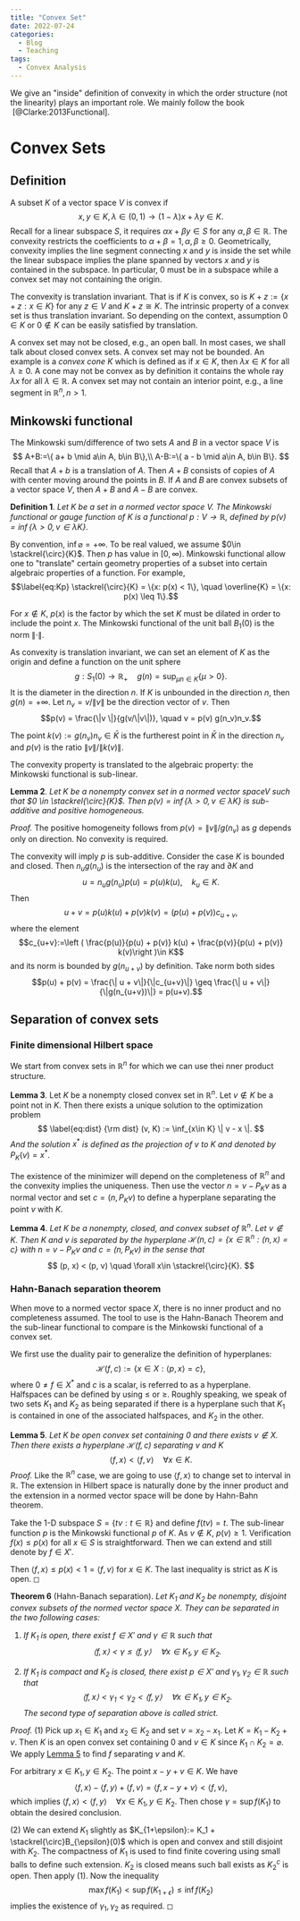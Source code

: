 ```yaml
---
title: "Convex Set"
date: 2022-07-24
categories:
  - Blog
  - Teaching
tags:
  - Convex Analysis
---
```




We give an "inside\" definition of convexity in which the order structure (not the linearity) plays an important role. We mainly follow the book  [@Clarke:2013Functional].

# Convex Sets

## Definition

A subset $K$ of a vector space $V$ is convex if 
$$
x,y\in K, \lambda \in (0,1) \longrightarrow (1- \lambda)x + \lambda y \in K.
$$
Recall for a linear subspace $S$, it requires $\alpha x + \beta y \in S$ for any $\alpha, \beta \in \mathbb R$. The convexity restricts the
coefficients to $\alpha + \beta = 1, \alpha, \beta \geq 0$. Geometrically, convexity implies the line segment connecting $x$ and $y$ is inside the set while the linear subspace implies the plane spanned by vectors $x$ and $y$ is contained in the subspace. In particular, $0$ must be in a subspace while a convex set may not containing the origin.

The convexity is translation invariant. That is if $K$ is convex, so is $K + z :=\{x+ z: x\in K\}$ for any $z\in V$ and $K+z \cong K$. The intrinsic property of a convex set is thus translation invariant. So depending on the context, assumption $0\in K$ or $0\notin K$ can be easily satisfied by translation.

A convex set may not be closed, e.g., an open ball. In most cases, we shall talk about closed convex sets. A convex set may not be bounded. An example is a *convex cone* $K$ which is defined as if $x\in K$, then
$\lambda x\in K$ for all $\lambda \geq 0$. A cone may not be convex as by definition it contains the whole ray $\lambda x$ for all
$\lambda \in \mathbb R$. A convex set may not contain an interior point, e.g., a line segment in $\mathbb R^n, n> 1$.

## Minkowski functional

The Minkowski sum/difference of two sets $A$ and $B$ in a vector space $V$ is
$$
A+B:=\{ a+ b \mid a\in A, b\in B\},\\
A-B:=\{ a -  b \mid a\in A, b\in B\}.
$$
Recall that $A+b$ is a translation of $A$. Then $A+B$ consists of copies of $A$ with center moving around the points in $B$. If $A$ and $B$ are convex subsets of a vector space $V$, then $A+B$ and $A-B$ are convex.

**Definition 1**. *Let $K$ be a set in a normed vector space $V$. The Minkowski functional or gauge function of $K$ is a functional $p: V \rightarrow \mathbb{R}$, defined by $p(v)=\inf \{\lambda>0, v \in \lambda K\}$.*

By convention, $\inf\varnothing = +\infty$. To be real valued, we assume $0\in \stackrel{\circ}{K}$. Then $p$ has value in $[0,\infty)$.
Minkowski functional allow one to "translate\" certain geometry properties of a subset into certain algebraic properties of a function. For example, $$\label{eq:Kp}
\stackrel{\circ}{K} = \{x: p(x) < 1\}, \quad \overline{K} =  \{x: p(x) \leq 1\}.$$

For $x\notin K$, $p(x)$ is the factor by which the set $K$ must be dilated in order to include the point $x$. The Minkowski functional of the unit ball $B_{1}(0)$ is the norm $\|\cdot\|$. 

As convexity is translation invariant, we can set an element of $K$ as the origin and define a function on the unit sphere 
$$
g: S_1(0)\to \mathbb R_{+}\quad g(n) = \sup_{\mu n\in K} \{\mu > 0\}.
$$
It is the diameter in the direction $n$. If $K$ is unbounded in the direction $n$, then $g(n) = +\infty$. Let $n_v = v/\|v\|$ be the direction vector of $v$. Then $$p(v) = \frac{\|v \|}{g(v/\|v\|)}, \quad v = p(v) g(n_v)n_v.$$

The point $k(v) :=g(n_v)n_v\in \bar K$ is the furtherest point in $\bar K$ in the direction $n_v$ and $p(v)$ is the ratio $\|v\|/\|k(v)\|$.

The convexity property is translated to the algebraic property: the Minkowski functional is sub-linear.


**Lemma 2**. *Let $K$ be a nonempty convex set in a normed vector space$V$ such that $0 \in \stackrel{\circ}{K}$. Then $p(v)=\inf \{\lambda>0, v\in \lambda K\}$ is sub-additive and positive homogeneous.* 

*Proof.* The positive homogeneity follows from $p(v) = \|v \|/g(n_v)$ as $g$ depends only on direction. No convexity is required.

The convexity will imply $p$ is sub-additive. Consider the case $K$ is bounded and closed. Then $n_u g(n_u)$ is the intersection of the ray and $\partial K$ and $$u = n_u g(n_u) p(u) = p(u) k(u) , \quad k_u\in K.$$
Then $$u+ v = p(u)k(u) + p(v) k(v) = (p(u) + p(v)) c_{u+v},$$ where the
element $$c_{u+v}:=\left ( \frac{p(u)}{p(u) + p(v)} k(u) + \frac{p(v)}{p(u) + p(v)} k(v)\right )\in K$$
and its norm is bounded by $g(n_{u+v})$ by definition. Take norm both sides
$$p(u) + p(v) = \frac{\| u + v\|}{\|c_{u+v}\|} \geq  \frac{\| u + v\|}{\|g(n_{u+v})\|} = p(u+v).$$



## Separation of convex sets

### Finite dimensional Hilbert space

We start from convex sets in $\mathbb R^n$ for which we can use thei nner product structure.

**Lemma 3**. Let $K$ be a nonempty closed convex set in $\mathbb R^n$. Let $v\notin K$ be a point not in $K$. Then there exists a unique solution to the optimization problem
$$
\label{eq:dist}
{\rm dist} (v, K) := \inf_{x\in K} \| v - x \|.
$$
*And the solution* $x^*$ *is defined as the projection of $v$ to $K$ and denoted by* $P_K(v) = x^*$.



The existence of the minimizer will depend on the completeness of $\mathbb R^n$ and the convexity implies the uniqueness. Then use the vector $n = v - P_K v$ as a normal vector and set $c = (n, P_Kv)$ to
define a hyperplane separating the point $v$ with $K$.



**Lemma 4**. *Let $K$ be a nonempty, closed, and convex subset of $\mathbb R^n$. Let $v\not\in K$. Then $K$ and $v$ is separated by the hyperplane $\mathcal H(n,c)=\{x\in \mathbb R^n: (n, x) = c\}$ with $n = v- P_Kv$ and $c =  (n, P_Kv)$ in the sense that*
$$
(p, x) < (p, v) \quad \forall x\in \stackrel{\circ}{K}.
$$


### Hahn-Banach separation theorem

When move to a normed vector space $X$, there is no inner product and no completeness assumed. The tool to use is the Hahn-Banach Theorem and the sub-linear functional to compare is the Minkowski functional of a convex set.

We first use the duality pair to generalize the definition of hyperplanes: $$\mathcal H(f,c) := \{x \in X:\langle p, x\rangle=c\},$$
where $0 \neq f \in X^{*}$ and $c$ is a scalar, is referred to as a hyperplane. Halfspaces can be defined by using $\leq$ or $\geq$. Roughly speaking, we speak of two sets $K_{1}$ and $K_{2}$ as being separated if there is a hyperplane such that $K_{1}$ is contained in one of the associated halfspaces, and $K_{2}$ in the other.

**Lemma 5**. *Let $K$ be open convex set containing $0$ and there exists $v\not\in X$. Then there exists a hyperplane $\mathcal H(f,c)$ separating $v$ and $K$*
$$
\langle f, x\rangle < \langle f, v\rangle \quad \forall x\in K.
$$
*Proof.* Like the $\mathbb R^n$ case, we are going to use $\langle f, x \rangle$ to change set to interval in $\mathbb R$. The
extension in Hilbert space is naturally done by the inner product and the extension in a normed vector space will be done by Hahn-Bahn theorem.

Take the 1-D subspace $S = \{ t v: t\in \mathbb R\}$ and define $f(tv) = t$. The sub-linear function $p$ is the Minkowski functional $p$ of $K$. As $v\not\in K$, $p(v)\geq 1$. Verification $f(x) \leq p(x)$ for all $x\in S$ is straightforward. Then we can extend and still denote by $f\in X'$.

Then $\langle f, x\rangle \leq p(x)< 1 =  \langle f, v\rangle$ for $x\in K$. The last inequality is strict as $K$ is open. ◻

**Theorem 6** (Hahn-Banach separation). *Let $K_{1}$ and $K_{2}$ be nonempty, disjoint convex subsets of the normed vector space $X$. They can be separated in the two following cases:*

1. *If $K_{1}$ is open, there exist $f \in X'$ and $\gamma \in \mathbb{R}$ such that
   $$\langle f, x\rangle<\gamma \leqslant\langle f, y\rangle \quad \forall x \in K_{1}, y \in K_{2}.$$*

2. *If $K_{1}$ is compact and $K_{2}$ is closed, there exist $p \in X'$ and $\gamma_{1}, \gamma_{2} \in \mathbb{R}$ such that $$\langle f, x\rangle<\gamma_{1}<\gamma_{2}<\langle f, y\rangle \quad \forall x \in K_{1}, y \in K_{2} .$$
   The second type of separation above is called strict.*

   

*Proof.* (1) Pick up $x_1\in K_1$ and $x_2\in K_2$ and set $v = x_2 - x_1$. Let $K = K_1 - K_2 + v$. Then $K$ is an open convex set containing $0$ and $v\in K$ since $K_1\cap K_2 = \varnothing$. We apply [Lemma 5](#lm:pointK)
to find $f$ separating $v$ and $K$.

For arbitrary $x\in K_1, y\in K_2$. The point $x - y + v\in K$. We have $$\langle f, x\rangle - \langle f, y\rangle + \langle f, v\rangle = \langle f, x-y +v \rangle <  \langle f, v\rangle,$$
which implies
$\langle f, x\rangle<\langle f, y\rangle \quad \forall x \in K_{1}, y \in K_{2}.$
Then chose $\gamma = \sup f(K_1)$ to obtain the desired conclusion.

\(2\) We can extend $K_1$ slightly as $K_{1+\epsilon}:= K_1 + \stackrel{\circ}B_{\epsilon}(0)$ which is open and convex and still disjoint with $K_2$. The compactness of $K_1$ is used to find finite covering using small balls to define such extension.
$K_2$ is closed means such ball exists as $K_2^c$ is open. Then apply (1). Now the inequality
$$\max f(K_1) < \sup f( K_{1+\epsilon}) \leq \inf f(K_2)$$ implies the existence of $\gamma_1, \gamma_2$ as required. ◻